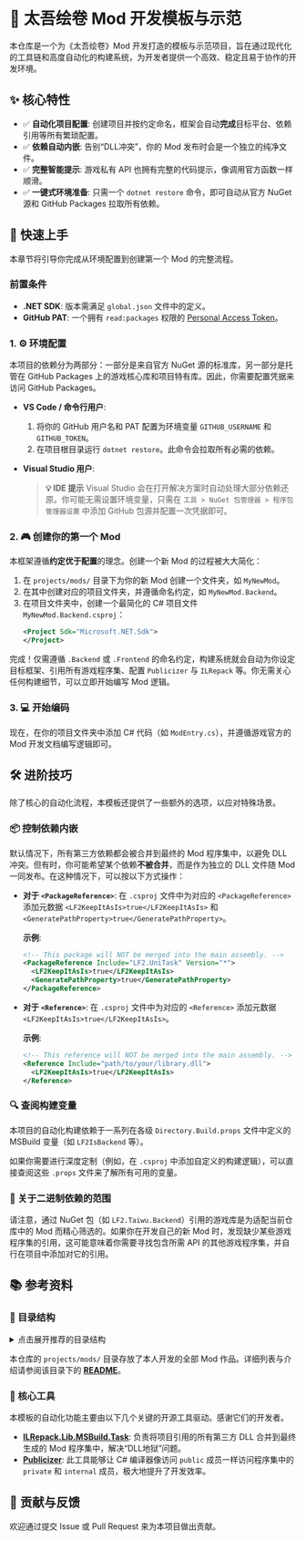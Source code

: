 # 📜 太吾绘卷 Mod 开发模板与示范

本仓库是一个为《太吾绘卷》Mod 开发打造的模板与示范项目，旨在通过现代化的工具链和高度自动化的构建系统，为开发者提供一个高效、稳定且易于协作的开发环境。

## ✨ 核心特性

- ✅ **自动化项目配置**: 创建项目并按约定命名，框架会自动**完成**目标平台、依赖引用等所有繁琐配置。
- ✅ **依赖自动内嵌**: 告别“DLL冲突”，你的 Mod 发布时会是一个独立的纯净文件。
- ✅ **完整智能提示**: 游戏私有 API 也拥有完整的代码提示，像调用官方函数一样顺滑。
- ✅ **一键式环境准备**: 只需一个 `dotnet restore` 命令，即可自动从官方 NuGet 源和 GitHub Packages 拉取所有依赖。

## 🚀 快速上手

本章节将引导你完成从环境配置到创建第一个 Mod 的完整流程。

### 前置条件

- **.NET SDK**: 版本需满足 `global.json` 文件中的定义。
- **GitHub PAT**: 一个拥有 `read:packages` 权限的 [Personal Access Token](https://github.com/settings/tokens)。

### 1. ⚙️ 环境配置

本项目的依赖分为两部分：一部分是来自官方 NuGet 源的标准库，另一部分是托管在 GitHub Packages 上的游戏核心库和项目特有库。因此，你需要配置凭据来访问 GitHub Packages。

- **VS Code / 命令行用户**:
  1.  将你的 GitHub 用户名和 PAT 配置为环境变量 `GITHUB_USERNAME` 和 `GITHUB_TOKEN`。
  2.  在项目根目录运行 `dotnet restore`。此命令会拉取所有必需的依赖。

- **Visual Studio 用户**:
  > **💡 IDE 提示**
  > Visual Studio 会在打开解决方案时自动处理大部分依赖还原。你可能无需设置环境变量，只需在 `工具 > NuGet 包管理器 > 程序包管理器设置` 中添加 GitHub 包源并配置一次凭据即可。

### 2. 🎮 创建你的第一个 Mod

本框架遵循**约定优于配置**的理念。创建一个新 Mod 的过程被大大简化：

1.  在 `projects/mods/` 目录下为你的新 Mod 创建一个文件夹，如 `MyNewMod`。
2.  在其中创建对应的项目文件夹，并遵循命名约定，如 `MyNewMod.Backend`。
3.  在项目文件夹中，创建一个最简化的 C# 项目文件 `MyNewMod.Backend.csproj`：
    ```xml
    <Project Sdk="Microsoft.NET.Sdk">
    </Project>
    ```

完成！仅需遵循 `.Backend` 或 `.Frontend` 的命名约定，构建系统就会自动为你设定目标框架、引用所有游戏程序集、配置 `Publicizer` 与 `ILRepack` 等。你无需关心任何构建细节，可以立即开始编写 Mod 逻辑。

### 3. 💻 开始编码

现在，在你的项目文件夹中添加 C# 代码（如 `ModEntry.cs`），并遵循游戏官方的 Mod 开发文档编写逻辑即可。

## 🛠️ 进阶技巧

除了核心的自动化流程，本模板还提供了一些额外的选项，以应对特殊场景。

### 📦 控制依赖内嵌

默认情况下，所有第三方依赖都会被合并到最终的 Mod 程序集中，以避免 DLL 冲突。但有时，你可能希望某个依赖**不被合并**，而是作为独立的 DLL 文件随 Mod 一同发布。在这种情况下，可以按以下方式操作：

- **对于 `<PackageReference>`**:
  在 `.csproj` 文件中为对应的 `<PackageReference>` 添加元数据 `<LF2KeepItAsIs>true</LF2KeepItAsIs>` 和 `<GeneratePathProperty>true</GeneratePathProperty>`。

  **示例**:
  ```xml
  <!-- This package will NOT be merged into the main assembly. -->
  <PackageReference Include="LF2.UniTask" Version="*">
    <LF2KeepItAsIs>true</LF2KeepItAsIs>
    <GeneratePathProperty>true</GeneratePathProperty>
  </PackageReference>
  ```

- **对于 `<Reference>`**:
  在 `.csproj` 文件中为对应的 `<Reference>` 添加元数据 `<LF2KeepItAsIs>true</LF2KeepItAsIs>`。

  **示例**:
  ```xml
  <!-- This reference will NOT be merged into the main assembly. -->
  <Reference Include="path/to/your/library.dll">
    <LF2KeepItAsIs>true</LF2KeepItAsIs>
  </Reference>
  ```

### 🔍 查阅构建变量

本项目的自动化构建依赖于一系列在各级 `Directory.Build.props` 文件中定义的 MSBuild 变量（如 `LF2IsBackend` 等）。

如果你需要进行深度定制（例如，在 `.csproj` 中添加自定义的构建逻辑），可以直接查阅这些 `.props` 文件来了解所有可用的变量。

### 🎯 关于二进制依赖的范围

请注意，通过 NuGet 包（如 `LF2.Taiwu.Backend`）引用的游戏库是为适配当前仓库中的 Mod 而精心筛选的。如果你在开发自己的新 Mod 时，发现缺少某些游戏程序集的引用，这可能意味着你需要寻找包含所需 API 的其他游戏程序集，并自行在项目中添加对它的引用。

## 📚 参考资料

### 📁 目录结构

<details>
<summary>点击展开推荐的目录结构</summary>
<pre><code>.
├── Directory.Packages.props    # 全局 NuGet 包版本管理
├── projects/
│   ├── common/                 # 可供所有 Mod 复用的公共库
│   ├── mods/                   # 你的工作区：所有 Mod 项目都放在这里
│   │   └── MyNewMod/
│   │       ├── MyNewMod.Backend/
│   │       ├── MyNewMod.Frontend/
│   │       └── Config.Lua          # Mod 官方配置文件，建议纳入版本控制
│   └── unmanaged-vendor/       # 未托管资源的管理与打包配置
</code></pre>
</details>

本仓库的 `projects/mods/` 目录存放了本人开发的全部 Mod 作品。详细列表与介绍请参阅该目录下的 [**README**](./projects/mods/README.md)。

### 🔩 核心工具

本模板的自动化功能主要由以下几个关键的开源工具驱动。感谢它们的开发者。

- **[ILRepack.Lib.MSBuild.Task](https://github.com/ravibpatel/ILRepack.Lib.MSBuild.Task)**: 负责将项目引用的所有第三方 DLL 合并到最终生成的 Mod 程序集中，解决“DLL地狱”问题。
- **[Publicizer](https://github.com/krafs/Publicizer)**: 此工具能够让 C# 编译器像访问 `public` 成员一样访问程序集中的 `private` 和 `internal` 成员，极大地提升了开发效率。

## 🤝 贡献与反馈

欢迎通过提交 Issue 或 Pull Request 来为本项目做出贡献。
